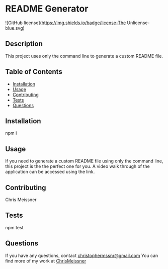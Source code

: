 # README Generator

![GitHub license](https://img.shields.io/badge/license-The Unlicense-blue.svg)

## Description
This project uses only the command line to generate a custom README file. 

## Table of Contents
* [Installation](#installation)
* [Usage](#usage)
* [Contributing](#contributing)
* [Tests](#tests)
* [Questions](#questions)

## Installation
npm i

## Usage
If you need to generate a custom README file using only the command line, this project is the the perfect one for you. A video walk through of the application can be accessed using the link.

## Contributing
Chris Meissner

## Tests
npm test

## Questions
If you have any questions, contact christophermssnr@gmail.com
You can find more of my work at [ChrisMeissner](https://github.com/ChrisMeissner)
